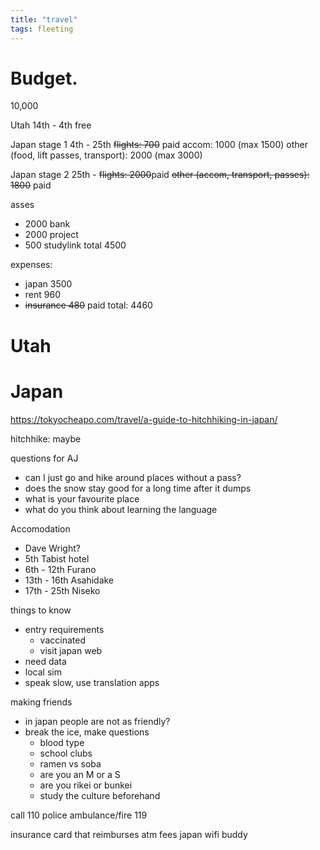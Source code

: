 ```yaml
---
title: "travel"
tags: fleeting
---
```


# Budget.
10,000

Utah 14th - 4th free

Japan stage 1 4th - 25th
~~flights: 700~~ paid
accom: 1000 (max 1500)
other (food, lift passes, transport): 2000 (max 3000)

Japan stage 2 25th - 
~~flights: 2000~~paid
~~other (accom, transport, passes): 1800~~ paid

asses
- 2000 bank
- 2000 project
- 500 studylink
total 4500

expenses:
- japan 3500
- rent 960
- ~~insurance 480~~ paid
total: 4460


# Utah

# Japan

https://tokyocheapo.com/travel/a-guide-to-hitchhiking-in-japan/

hitchhike: maybe

questions for AJ
- can I just go and hike around places without a pass?
- does the snow stay good for a long time after it dumps
- what is your favourite place
- what do you think about learning the language


Accomodation
- Dave Wright?
- 5th Tabist hotel
- 6th - 12th Furano
- 13th - 16th Asahidake
- 17th - 25th Niseko 


things to know
- entry requirements
	- vaccinated
	- visit japan web
- need data
- local sim
- speak slow, use translation apps


making friends
- in japan people are not as friendly?
- break the ice, make questions
	- blood type
	- school clubs
	- ramen vs soba
	- are you an M or a S
	- are you rikei or bunkei
	- study the culture beforehand


call 110 police
ambulance/fire 119


insurance
card that reimburses atm fees
japan wifi buddy

